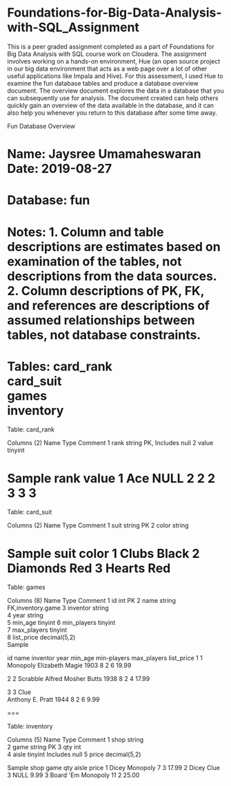 # Foundations-for-Big-Data-Analysis-with-SQL_Assignment
This is a peer graded assignment completed as a part of Foundations for Big Data Analysis with SQL course work on Cloudera. The assignment involves working on a hands-on environment, Hue (an open source project in our big data environment that acts as a web page over a lot of other useful applications like Impala and Hive). 
For this assessment, I used Hue to examine the fun database tables and produce a database overview document.
The overview document explores the data in a database that you can subsequently use for analysis.
The document  created can help others quickly gain an overview of the data available in the database,
and it can also help you whenever you return to this database after some time away.


Fun Database Overview

Name:		Jaysree Umamaheswaran
Date:		2019-08-27
===

Database:	fun
===

Notes:
1.
Column and table descriptions are estimates based on examination of the
tables, not descriptions from the data sources.
2.
Column descriptions of PK, FK, and references are descriptions of assumed
relationships between tables, not database constraints.
===

Tables:	card_rank 		
		card_suit 		
		games 		
		inventory 		
===

Table:		card_rank 

Columns (2)
  	  	Name 		Type 		Comment
1 		rank 		string 		PK, Includes null 
2 		value 		tinyint 	

Sample
  		rank 		value
1 		Ace 		NULL
2 		2 		2
3 		3 		3
===







Table:		card_suit 

Columns (2)	
  	  	Name 		Type 		Comment
1 		suit 		string 		PK
2 		color 		string 	

Sample
  		suit 		color
1 		Clubs 		Black
2 		Diamonds 	Red
3 		Hearts 		Red
===

Table:		games

 Columns (8)
  	  	Name 		Type 		Comment
1 		id 		int 		PK
2 		name 		string 		FK,inventory.game 
3 		inventor 	string 	
4 		year 		string 	
5 		min_age 	tinyint
6 		min_players 	tinyint 	
7 		max_players 	tinyint 	
8 		list_price 	decimal(5,2) 	
Sample
  


id
name
inventor
year
min_age
min-players
max_players
list_price
1
1
Monopoly 
Elizabeth Magie
1903
8
2
6
19.99


2
2
Scrabble 
Alfred Mosher Butts 
1938 
8
2
4
17.99


3
3
Clue 	
Anthony E. Pratt 
1944
8
2
6
9.99



===

Table:		inventory

 Columns (5)
  	  	Name 		Type 			Comment
1 		shop 		string 	
2 		game 		string 			PK
3 		qty 		int 	
4 		aisle 		tinyint 			Includes null 
5 		price 		decimal(5,2) 		

Sample
  		shop 		game 		qty 		aisle 		price
1 		Dicey 		Monopoly 	7 		3 		17.99
2 		Dicey 		Clue 		3 		NULL 		9.99
3 		Board 'Em 	Monopoly 	11 		2 		25.00







